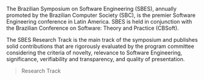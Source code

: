 The Brazilian Symposium on Software Engineering (SBES), annually promoted by the Brazilian Computer Society (SBC), is the premier Software Engineering conference in Latin America. SBES is held in conjunction with the Brazilian Conference on Software: Theory and Practice (CBSoft).

The SBES Research Track is the main track of the symposium and publishes solid contributions that are rigorously evaluated by the program committee considering the criteria of novelty, relevance to Software Engineering, significance, verifiability and transparency, and quality of presentation.

> Research Track